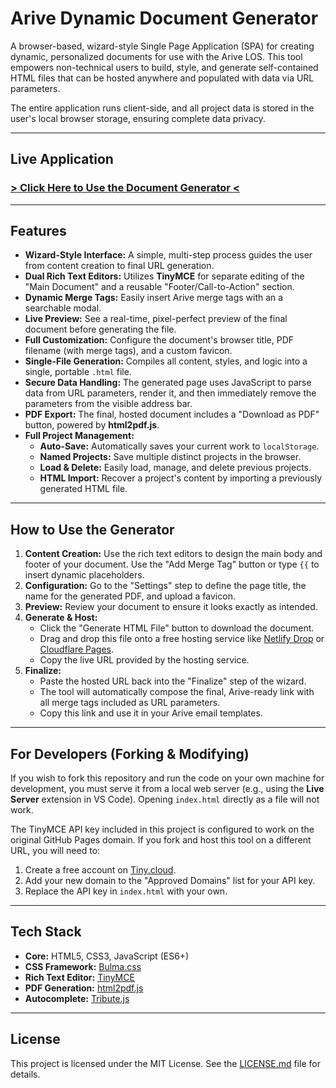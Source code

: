 # Arive Dynamic Document Generator

A browser-based, wizard-style Single Page Application (SPA) for creating dynamic, personalized documents for use with the Arive LOS. This tool empowers non-technical users to build, style, and generate self-contained HTML files that can be hosted anywhere and populated with data via URL parameters.

The entire application runs client-side, and all project data is stored in the user's local browser storage, ensuring complete data privacy.

---

## Live Application

### [**> Click Here to Use the Document Generator <**]([https://your-github-username.github.io/your-repository-name/](https://spuds0588.github.io/Arive-Dynamic-Document-Generator/))

---

## Features

-   **Wizard-Style Interface:** A simple, multi-step process guides the user from content creation to final URL generation.
-   **Dual Rich Text Editors:** Utilizes **TinyMCE** for separate editing of the "Main Document" and a reusable "Footer/Call-to-Action" section.
-   **Dynamic Merge Tags:** Easily insert Arive merge tags with an a searchable modal.
-   **Live Preview:** See a real-time, pixel-perfect preview of the final document before generating the file.
-   **Full Customization:** Configure the document's browser title, PDF filename (with merge tags), and a custom favicon.
-   **Single-File Generation:** Compiles all content, styles, and logic into a single, portable `.html` file.
-   **Secure Data Handling:** The generated page uses JavaScript to parse data from URL parameters, render it, and then immediately remove the parameters from the visible address bar.
-   **PDF Export:** The final, hosted document includes a "Download as PDF" button, powered by **html2pdf.js**.
-   **Full Project Management:**
    -   **Auto-Save:** Automatically saves your current work to `localStorage`.
    -   **Named Projects:** Save multiple distinct projects in the browser.
    -   **Load & Delete:** Easily load, manage, and delete previous projects.
    -   **HTML Import:** Recover a project's content by importing a previously generated HTML file.

---

## How to Use the Generator

1.  **Content Creation:** Use the rich text editors to design the main body and footer of your document. Use the "Add Merge Tag" button or type `{{` to insert dynamic placeholders.
2.  **Configuration:** Go to the "Settings" step to define the page title, the name for the generated PDF, and upload a favicon.
3.  **Preview:** Review your document to ensure it looks exactly as intended.
4.  **Generate & Host:**
    -   Click the "Generate HTML File" button to download the document.
    -   Drag and drop this file onto a free hosting service like [Netlify Drop](https://drop.netlify.com/) or [Cloudflare Pages](https://pages.cloudflare.com/).
    -   Copy the live URL provided by the hosting service.
5.  **Finalize:**
    -   Paste the hosted URL back into the "Finalize" step of the wizard.
    -   The tool will automatically compose the final, Arive-ready link with all merge tags included as URL parameters.
    -   Copy this link and use it in your Arive email templates.

---

## For Developers (Forking & Modifying)

If you wish to fork this repository and run the code on your own machine for development, you must serve it from a local web server (e.g., using the **Live Server** extension in VS Code). Opening `index.html` directly as a file will not work.

The TinyMCE API key included in this project is configured to work on the original GitHub Pages domain. If you fork and host this tool on a different URL, you will need to:
1.  Create a free account on [Tiny.cloud](https://www.tiny.cloud/).
2.  Add your new domain to the "Approved Domains" list for your API key.
3.  Replace the API key in `index.html` with your own.

---

## Tech Stack

-   **Core:** HTML5, CSS3, JavaScript (ES6+)
-   **CSS Framework:** [Bulma.css](https://bulma.io/)
-   **Rich Text Editor:** [TinyMCE](https://www.tiny.cloud/)
-   **PDF Generation:** [html2pdf.js](https://github.com/eKoopmans/html2pdf.js)
-   **Autocomplete:** [Tribute.js](https://github.com/zurb/tribute)

---

## License

This project is licensed under the MIT License. See the [LICENSE.md](LICENSE.md) file for details.
